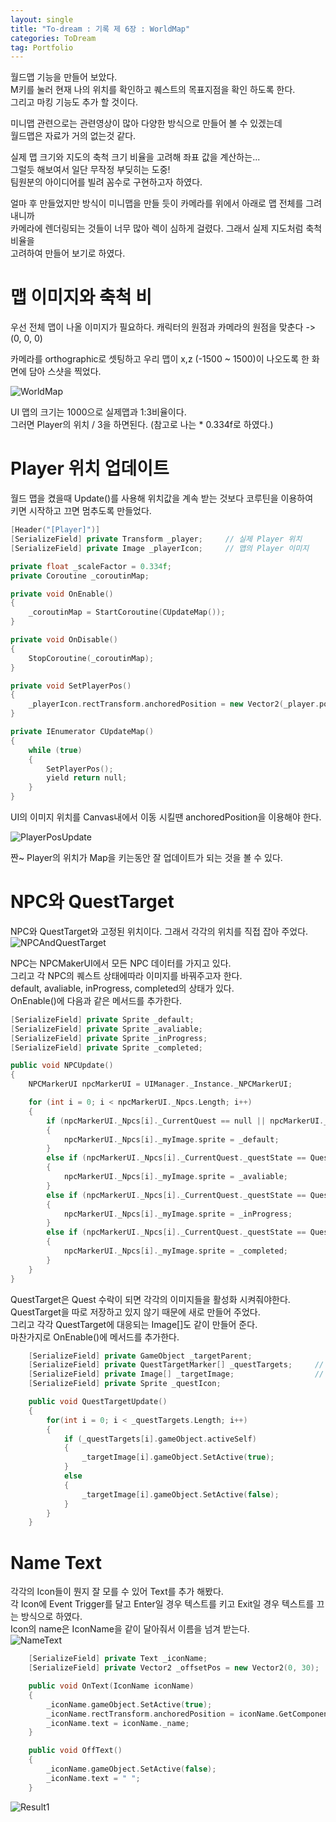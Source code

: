 ```yaml
---
layout: single 
title: "To-dream : 기록 제 6장 : WorldMap"
categories: ToDream
tag: Portfolio
---
```


월드맵 기능을 만들어 보았다.  
M키를 눌러 현재 나의 위치를 확인하고 퀘스트의 목표지점을 확인 하도록 한다.  
그리고 마킹 기능도 추가 할 것이다.  

미니맵 관련으로는 관련영상이 많아 다양한 방식으로 만들어 볼 수 있겠는데  
월드맵은 자료가 거의 없는것 같다.  

실제 맵 크기와 지도의 축척 크기 비율을 고려해 좌표 값을 계산하는...  
그럴듯 해보여서 일단 무작정 부딪히는 도중!    
팀원분의 아이디어를 빌려 꼼수로 구현하고자 하였다.  
  

얼마 후 만들었지만 방식이 미니맵을 만들 듯이 카메라를 위에서 아래로 맵 전체를 그려내니까  
카메라에 렌더링되는 것들이 너무 많아 렉이 심하게 걸렸다. 그래서 실제 지도처럼 축척 비율을  
고려하여 만들어 보기로 하였다.  


# 맵 이미지와 축척 비

우선 전체 맵이 나올 이미지가 필요하다.
캐릭터의 원점과 카메라의 원점을 맞춘다 -> (0, 0, 0)

카메라를 orthographic로 셋팅하고 우리 맵이 x,z (-1500 ~ 1500)이 나오도록 한 화면에 담아 스샷을 찍었다.

![WorldMap](https://user-images.githubusercontent.com/97664446/191030920-e47c12d7-dda8-413d-86ff-cbba87094c90.PNG)


UI 맵의 크기는 1000으로 실제맵과 1:3비율이다.  
그러면 Player의 위치 / 3을 하면된다. (참고로 나는 * 0.334f로 하였다.)  

# Player 위치 업데이트

월드 맵을 켰을때 Update()를 사용해 위치값을 계속 받는 것보다 코루틴을 이용하여  
키면 시작하고 끄면 멈추도록 만들었다.  

```c++
[Header("[Player]")]
[SerializeField] private Transform _player;     // 실제 Player 위치
[SerializeField] private Image _playerIcon;     // 맵의 Player 이미지

private float _scaleFactor = 0.334f;
private Coroutine _coroutinMap;

private void OnEnable()
{
    _coroutinMap = StartCoroutine(CUpdateMap());
}

private void OnDisable()
{
    StopCoroutine(_coroutinMap);
}

private void SetPlayerPos()
{
    _playerIcon.rectTransform.anchoredPosition = new Vector2(_player.position.x * _scaleFactor, _player.position.z * _scaleFactor);
}

private IEnumerator CUpdateMap()
{
    while (true)
    {
        SetPlayerPos();
        yield return null;
    }
}
```

UI의 이미지 위치를 Canvas내에서 이동 시킬땐 anchoredPosition을 이용해야 한다.  

![PlayerPosUpdate](https://user-images.githubusercontent.com/97664446/191030910-c5cf3048-49e6-4372-9be0-ecae40b48b3c.gif)

짠~  Player의 위치가 Map을 키는동안 잘 업데이트가 되는 것을 볼 수 있다.  

# NPC와 QuestTarget

NPC와 QuestTarget와 고정된 위치이다. 그래서 각각의 위치를 직접 잡아 주었다.  
![NPCAndQuestTarget](https://user-images.githubusercontent.com/97664446/191268236-f381ac58-b1d2-4bb8-9652-ec1a3deba1a7.PNG)  

NPC는 NPCMakerUI에서 모든 NPC 데이터를 가지고 있다.  
그리고 각 NPC의 퀘스트 상태에따라 이미지를 바꿔주고자 한다.  
default, avaliable, inProgress, completed의 상태가 있다.  
OnEnable()에 다음과 같은 메서드를 추가한다.  

```c++
[SerializeField] private Sprite _default;
[SerializeField] private Sprite _avaliable;
[SerializeField] private Sprite _inProgress;
[SerializeField] private Sprite _completed;

public void NPCUpdate()
{
    NPCMarkerUI npcMarkerUI = UIManager._Instance._NPCMarkerUI;

    for (int i = 0; i < npcMarkerUI._Npcs.Length; i++)
    {
        if (npcMarkerUI._Npcs[i]._CurrentQuest == null || npcMarkerUI._Npcs[i]._CurrentQuest._questState == QuestState.Unvaliable)
        {
            npcMarkerUI._Npcs[i]._myImage.sprite = _default;
        }
        else if (npcMarkerUI._Npcs[i]._CurrentQuest._questState == QuestState.Avaliable)
        {
            npcMarkerUI._Npcs[i]._myImage.sprite = _avaliable;
        }
        else if (npcMarkerUI._Npcs[i]._CurrentQuest._questState == QuestState.Accepted)
        {
            npcMarkerUI._Npcs[i]._myImage.sprite = _inProgress;
        }
        else if (npcMarkerUI._Npcs[i]._CurrentQuest._questState == QuestState.Completed)
        {
            npcMarkerUI._Npcs[i]._myImage.sprite = _completed;
        }
    }
}
```

QuestTarget은 Quest 수락이 되면 각각의 이미지들을 활성화 시켜줘야한다. 
QuestTarget을 따로 저장하고 있지 않기 때문에 새로 만들어 주었다.  
그리고 각각 QuestTarget에 대응되는 Image[]도 같이 만들어 준다.  
마찬가지로 OnEnable()에 메서드를 추가한다.  

```c++
    [SerializeField] private GameObject _targetParent;
    [SerializeField] private QuestTargetMarker[] _questTargets;     // _targetImage와 순서 맞출 것
    [SerializeField] private Image[] _targetImage;                  // _questTargets와 순서 맞출 것
    [SerializeField] private Sprite _questIcon;

    public void QuestTargetUpdate()
    {
        for(int i = 0; i < _questTargets.Length; i++)
        {
            if (_questTargets[i].gameObject.activeSelf)
            {
                _targetImage[i].gameObject.SetActive(true);
            }
            else
            {
                _targetImage[i].gameObject.SetActive(false);
            }
        }
    }
```

# Name Text

각각의 Icon들이 뭔지 잘 모를 수 있어 Text를 추가 해봤다.  
각 Icon에 Event Trigger를 달고 Enter일 경우 텍스트를 키고 Exit일 경우 텍스트를 끄는 방식으로 하였다.  
Icon의 name은 IconName을 같이 달아줘서 이름을 넘겨 받는다.  
![NameText](https://user-images.githubusercontent.com/97664446/191268249-a8ab539c-18f5-4675-8089-ae0aaa8c60e6.PNG)


```c++
    [SerializeField] private Text _iconName;                            // Icon 이름표
    [SerializeField] private Vector2 _offsetPos = new Vector2(0, 30);   // Text offset Pos

    public void OnText(IconName iconName)
    {
        _iconName.gameObject.SetActive(true);
        _iconName.rectTransform.anchoredPosition = iconName.GetComponent<RectTransform>().anchoredPosition + _offsetPos;
        _iconName.text = iconName._name;
    }

    public void OffText()
    {
        _iconName.gameObject.SetActive(false);
        _iconName.text = " ";
    }
```

![Result1](https://user-images.githubusercontent.com/97664446/191268245-1bf9ac38-0250-4ecb-b788-a07c039c38ab.PNG)



